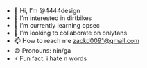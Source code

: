 - 👋 Hi, I’m @4444design
- 👀 I’m interested in dirtbikes
- 🌱 I’m currently learning opsec
- 💞️ I’m looking to collaborate on onlyfans
- 📫 How to reach me zackd0091@gmail.com
- 😄 Pronouns: nin/ga
- ⚡ Fun fact: i hate n words

<!---
4444design/4444design is a ✨ special ✨ repository because its `README.md` (this file) appears on your GitHub profile.
You can click the Preview link to take a look at your changes.
--->
